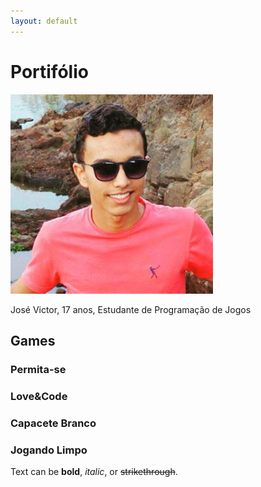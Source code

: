 ```yaml
---
layout: default
---
```


# Portifólio

![Autor](Eu.png)

José Victor, 17 anos, Estudante de Programação de Jogos

## Games

### Permita-se

### Love&Code

### Capacete Branco

### Jogando Limpo

Text can be **bold**, _italic_, or ~~strikethrough~~.
